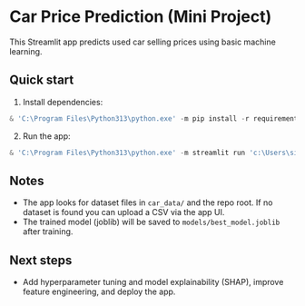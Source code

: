 # Car Price Prediction (Mini Project)

This Streamlit app predicts used car selling prices using basic machine learning.

## Quick start

1. Install dependencies:

```powershell
& 'C:\Program Files\Python313\python.exe' -m pip install -r requirements.txt
```

2. Run the app:

```powershell
& 'C:\Program Files\Python313\python.exe' -m streamlit run 'c:\Users\sidha\car-price-prediction\app.py'
```

## Notes
- The app looks for dataset files in `car_data/` and the repo root. If no dataset is found you can upload a CSV via the app UI.
- The trained model (joblib) will be saved to `models/best_model.joblib` after training.

## Next steps
- Add hyperparameter tuning and model explainability (SHAP), improve feature engineering, and deploy the app.
